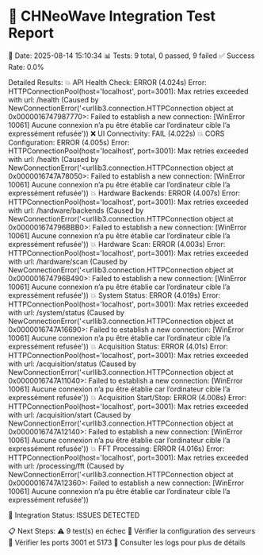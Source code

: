
🌊 CHNeoWave Integration Test Report
============================================================

📅 Date: 2025-08-14 15:10:34
📊 Tests: 9 total, 0 passed, 9 failed
✅ Success Rate: 0.0%

Detailed Results:
💥 API Health Check: ERROR (4.024s)
   Error: HTTPConnectionPool(host='localhost', port=3001): Max retries exceeded with url: /health (Caused by NewConnectionError('<urllib3.connection.HTTPConnection object at 0x0000016747987770>: Failed to establish a new connection: [WinError 10061] Aucune connexion n’a pu être établie car l’ordinateur cible l’a expressément refusée'))
❌ UI Connectivity: FAIL (4.022s)
💥 CORS Configuration: ERROR (4.005s)
   Error: HTTPConnectionPool(host='localhost', port=3001): Max retries exceeded with url: /health (Caused by NewConnectionError('<urllib3.connection.HTTPConnection object at 0x0000016747A78050>: Failed to establish a new connection: [WinError 10061] Aucune connexion n’a pu être établie car l’ordinateur cible l’a expressément refusée'))
💥 Hardware Backends: ERROR (4.007s)
   Error: HTTPConnectionPool(host='localhost', port=3001): Max retries exceeded with url: /hardware/backends (Caused by NewConnectionError('<urllib3.connection.HTTPConnection object at 0x000001674796BBB0>: Failed to establish a new connection: [WinError 10061] Aucune connexion n’a pu être établie car l’ordinateur cible l’a expressément refusée'))
💥 Hardware Scan: ERROR (4.003s)
   Error: HTTPConnectionPool(host='localhost', port=3001): Max retries exceeded with url: /hardware/scan (Caused by NewConnectionError('<urllib3.connection.HTTPConnection object at 0x000001674796B490>: Failed to establish a new connection: [WinError 10061] Aucune connexion n’a pu être établie car l’ordinateur cible l’a expressément refusée'))
💥 System Status: ERROR (4.019s)
   Error: HTTPConnectionPool(host='localhost', port=3001): Max retries exceeded with url: /system/status (Caused by NewConnectionError('<urllib3.connection.HTTPConnection object at 0x0000016747A16690>: Failed to establish a new connection: [WinError 10061] Aucune connexion n’a pu être établie car l’ordinateur cible l’a expressément refusée'))
💥 Acquisition Status: ERROR (4.01s)
   Error: HTTPConnectionPool(host='localhost', port=3001): Max retries exceeded with url: /acquisition/status (Caused by NewConnectionError('<urllib3.connection.HTTPConnection object at 0x0000016747A11040>: Failed to establish a new connection: [WinError 10061] Aucune connexion n’a pu être établie car l’ordinateur cible l’a expressément refusée'))
💥 Acquisition Start/Stop: ERROR (4.008s)
   Error: HTTPConnectionPool(host='localhost', port=3001): Max retries exceeded with url: /acquisition/start (Caused by NewConnectionError('<urllib3.connection.HTTPConnection object at 0x0000016747A12140>: Failed to establish a new connection: [WinError 10061] Aucune connexion n’a pu être établie car l’ordinateur cible l’a expressément refusée'))
💥 FFT Processing: ERROR (4.016s)
   Error: HTTPConnectionPool(host='localhost', port=3001): Max retries exceeded with url: /processing/fft (Caused by NewConnectionError('<urllib3.connection.HTTPConnection object at 0x0000016747A12360>: Failed to establish a new connection: [WinError 10061] Aucune connexion n’a pu être établie car l’ordinateur cible l’a expressément refusée'))

🎯 Integration Status: ISSUES DETECTED

📋 Next Steps:
⚠️ 9 test(s) en échec
🔧 Vérifier la configuration des serveurs
📡 Vérifier les ports 3001 et 5173
🐛 Consulter les logs pour plus de détails